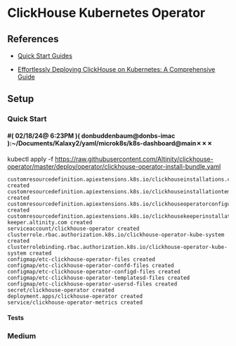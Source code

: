 # ClickHouse Kubernetes Operator


## References

- [Quick Start Guides](https://github.com/Altinity/clickhouse-operator/blob/master/docs/quick_start.md)

- [Effortlessly Deploying ClickHouse on Kubernetes: A Comprehensive Guide](https://medium.com/@luciferutkarsh/effortlessly-deploying-clickhouse-on-kubernetes-a-comprehensive-guide-b54dbd6cdf22)


## Setup 

### Quick Start

#### #( 02/18/24@ 6:23PM )( donbuddenbaum@donbs-imac ):~/Documents/Kalaxy2/yaml/microk8s/k8s-dashboard@main✗✗✗
   kubectl apply -f https://raw.githubusercontent.com/Altinity/clickhouse-operator/master/deploy/operator/clickhouse-operator-install-bundle.yaml

```
customresourcedefinition.apiextensions.k8s.io/clickhouseinstallations.clickhouse.altinity.com created
customresourcedefinition.apiextensions.k8s.io/clickhouseinstallationtemplates.clickhouse.altinity.com created
customresourcedefinition.apiextensions.k8s.io/clickhouseoperatorconfigurations.clickhouse.altinity.com created
customresourcedefinition.apiextensions.k8s.io/clickhousekeeperinstallations.clickhouse-keeper.altinity.com created
serviceaccount/clickhouse-operator created
clusterrole.rbac.authorization.k8s.io/clickhouse-operator-kube-system created
clusterrolebinding.rbac.authorization.k8s.io/clickhouse-operator-kube-system created
configmap/etc-clickhouse-operator-files created
configmap/etc-clickhouse-operator-confd-files created
configmap/etc-clickhouse-operator-configd-files created
configmap/etc-clickhouse-operator-templatesd-files created
configmap/etc-clickhouse-operator-usersd-files created
secret/clickhouse-operator created
deployment.apps/clickhouse-operator created
service/clickhouse-operator-metrics created
```

#### Tests

### Medium 


